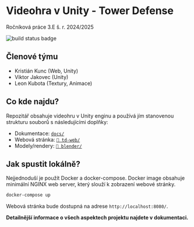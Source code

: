# Videohra v Unity - Tower Defense

Ročníková práce 3.E š. r. 2024/2025

<div>
    <img src="https://github.com/victoriousoft/tower-defense/actions/workflows/build.yml/badge.svg" alt="build status badge"/>
</div>

## Členové týmu
 - Kristián Kunc (Web, Unity)
 - Viktor Jakovec (Unity)
 - Leon Kubota (Textury, Animace)

## Co kde najdu?
Repozitář obsahuje videohru v Unity enginu a používá jím stanovenou strukturu souborů s následujícími doplňky:
 - Dokumentace: [`docs/`](docs/)
 - Webová stránka: [`🔗 td-web/`](https://github.com/victoriousoft/td-web/tree/main/)
 - Modely/rendery: [`🔗 blender/`](https://github.com/victoriousoft/blender)


## Jak spustit lokálně?
Nejjednoduší je použít Docker a docker-compose. Docker image obsahuje minimální NGINX web server, který slouží k zobrazení webové stránky.

```bash
docker-compose up
```

Webová stránka bude dostupná na adrese `http://localhost:8080/`.


**Detailnější informace o všech aspektech projektu najdete v dokumentaci.**
